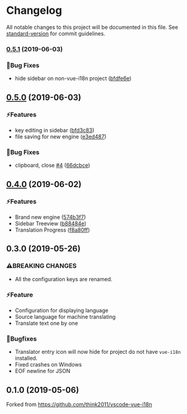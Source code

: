 # Changelog

All notable changes to this project will be documented in this file. See [standard-version](https://github.com/conventional-changelog/standard-version) for commit guidelines.

### [0.5.1](https://github.com/antfu/vscode-vue-i18n-ally/compare/v0.5.0...v0.5.1) (2019-06-03)


### 🐞Bug Fixes

* hide sidebar on non-vue-i18n project ([bfdfe6e](https://github.com/antfu/vscode-vue-i18n-ally/commit/bfdfe6e))



## [0.5.0](https://github.com/antfu/vscode-vue-i18n-ally/compare/v0.4.1...v0.5.0) (2019-06-03)

### ⚡Features

* key editing in sidebar ([bfd3c83](https://github.com/antfu/vscode-vue-i18n-ally/commit/bfd3c83))
* file saving for new engine ([e3ed487](https://github.com/antfu/vscode-vue-i18n-ally/commit/e3ed487))

### 🐞Bug Fixes

* clipboard, close [#4](https://github.com/antfu/vscode-vue-i18n-ally/issues/4) ([66dcbce](https://github.com/antfu/vscode-vue-i18n-ally/commit/66dcbce))


## [0.4.0](https://github.com/antfu/vscode-vue-i18n-ally/compare/v0.3.0...v0.4.0) (2019-06-02)

### ⚡Features

* Brand new engine ([574b3f7](https://github.com/antfu/vscode-vue-i18n-ally/commit/574b3f7))
* Sidebar Treeview ([b88484e](https://github.com/antfu/vscode-vue-i18n-ally/commit/b88484e))
* Translation Progress ([f8a80ff](https://github.com/antfu/vscode-vue-i18n-ally/commit/f8a80ff))

## 0.3.0 (2019-05-26)

### ⚠BREAKING CHANGES

* All the configuration keys are renamed.

### ⚡Feature

* Configuration for displaying language
* Source language for machine translating
* Translate text one by one

### 🐞Bugfixes

* Translator entry icon will now hide for project do not have `vue-i18n` installed.
* Fixed crashes on Windows
* EOF newline for JSON

## 0.1.0 (2019-05-06)

Forked from https://github.com/think2011/vscode-vue-i18n
